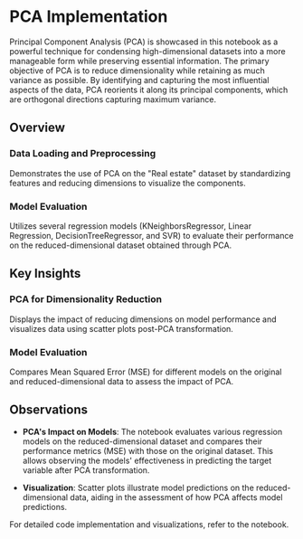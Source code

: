 # PCA Implementation

Principal Component Analysis (PCA) is showcased in this notebook as a powerful technique for condensing high-dimensional datasets into a more manageable form while preserving essential information. The primary objective of PCA is to reduce dimensionality while retaining as much variance as possible. By identifying and capturing the most influential aspects of the data, PCA reorients it along its principal components, which are orthogonal directions capturing maximum variance.

## Overview

### Data Loading and Preprocessing
Demonstrates the use of PCA on the "Real estate" dataset by standardizing features and reducing dimensions to visualize the components.

### Model Evaluation
Utilizes several regression models (KNeighborsRegressor, Linear Regression, DecisionTreeRegressor, and SVR) to evaluate their performance on the reduced-dimensional dataset obtained through PCA.

## Key Insights

### PCA for Dimensionality Reduction
Displays the impact of reducing dimensions on model performance and visualizes data using scatter plots post-PCA transformation.

### Model Evaluation
Compares Mean Squared Error (MSE) for different models on the original and reduced-dimensional data to assess the impact of PCA.

## Observations

- **PCA's Impact on Models**: The notebook evaluates various regression models on the reduced-dimensional dataset and compares their performance metrics (MSE) with those on the original dataset. This allows observing the models' effectiveness in predicting the target variable after PCA transformation.

- **Visualization**: Scatter plots illustrate model predictions on the reduced-dimensional data, aiding in the assessment of how PCA affects model predictions.

For detailed code implementation and visualizations, refer to the notebook.

